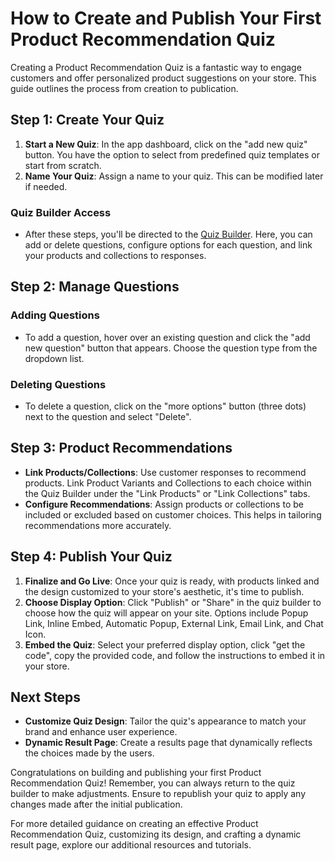 # How to Create and Publish Your First Product Recommendation Quiz

Creating a Product Recommendation Quiz is a fantastic way to engage customers and offer personalized product suggestions on your store. This guide outlines the process from creation to publication.

## Step 1: Create Your Quiz

1. **Start a New Quiz**: In the app dashboard, click on the "add new quiz" button. You have the option to select from predefined quiz templates or start from scratch.
2. **Name Your Quiz**: Assign a name to your quiz. This can be modified later if needed.

### Quiz Builder Access
- After these steps, you'll be directed to the [Quiz Builder](https://docs.revenuehunt.com/reference/quiz-builder/). Here, you can add or delete questions, configure options for each question, and link your products and collections to responses.

## Step 2: Manage Questions

### Adding Questions
- To add a question, hover over an existing question and click the "add new question" button that appears. Choose the question type from the dropdown list.

### Deleting Questions
- To delete a question, click on the "more options" button (three dots) next to the question and select "Delete".

## Step 3: Product Recommendations

- **Link Products/Collections**: Use customer responses to recommend products. Link Product Variants and Collections to each choice within the Quiz Builder under the "Link Products" or "Link Collections" tabs.
- **Configure Recommendations**: Assign products or collections to be included or excluded based on customer choices. This helps in tailoring recommendations more accurately.

## Step 4: Publish Your Quiz

1. **Finalize and Go Live**: Once your quiz is ready, with products linked and the design customized to your store's aesthetic, it's time to publish.
2. **Choose Display Option**: Click "Publish" or "Share" in the quiz builder to choose how the quiz will appear on your site. Options include Popup Link, Inline Embed, Automatic Popup, External Link, Email Link, and Chat Icon.
3. **Embed the Quiz**: Select your preferred display option, click "get the code", copy the provided code, and follow the instructions to embed it in your store.

## Next Steps

- **Customize Quiz Design**: Tailor the quiz's appearance to match your brand and enhance user experience.
- **Dynamic Result Page**: Create a results page that dynamically reflects the choices made by the users.

Congratulations on building and publishing your first Product Recommendation Quiz! Remember, you can always return to the quiz builder to make adjustments. Ensure to republish your quiz to apply any changes made after the initial publication.

For more detailed guidance on creating an effective Product Recommendation Quiz, customizing its design, and crafting a dynamic result page, explore our additional resources and tutorials.
